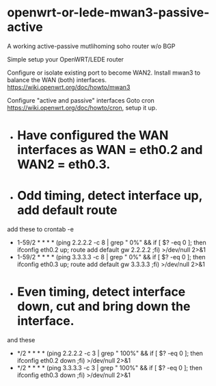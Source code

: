 # openwrt-or-lede-mwan3-passive-active
A working active-passive mutlihoming soho router w/o BGP

Simple setup your OpenWRT/LEDE router

Configure or isolate existing port to become WAN2.
Install mwan3 to balance the WAN (both) interfaces.
https://wiki.openwrt.org/doc/howto/mwan3

Configure "active and passive" interfaces
Goto cron https://wiki.openwrt.org/doc/howto/cron, setup it up.


- # Have configured the WAN interfaces as WAN = eth0.2 and WAN2 = eth0.3. 
- # Odd timing, detect interface up, add default route

 add these to crontab -e
- 1-59/2 * * * * (ping 2.2.2.2 -c 8 | grep " 0%" && if [ $? -eq 0 ]; then ifconfig eth0.2 up; route add default gw 2.2.2.2 ;fi) >/dev/null 2>&1
- 1-59/2 * * * * (ping 3.3.3.3 -c 8 | grep " 0%" && if [ $? -eq 0 ]; then ifconfig eth0.3 up; route add default gw 3.3.3.3 ;fi) >/dev/null 2>&1
- # Even timing, detect interface down, cut and bring down the interface.
 and these
- */2 * * * * (ping 2.2.2.2 -c 3 | grep " 100%" && if [ $? -eq 0 ]; then ifconfig eth0.2 down ;fi) >/dev/null 2>&1
- */2 * * * * (ping 3.3.3.3 -c 3 | grep " 100%" && if [ $? -eq 0 ]; then ifconfig eth0.3 down ;fi) >/dev/null 2>&1


